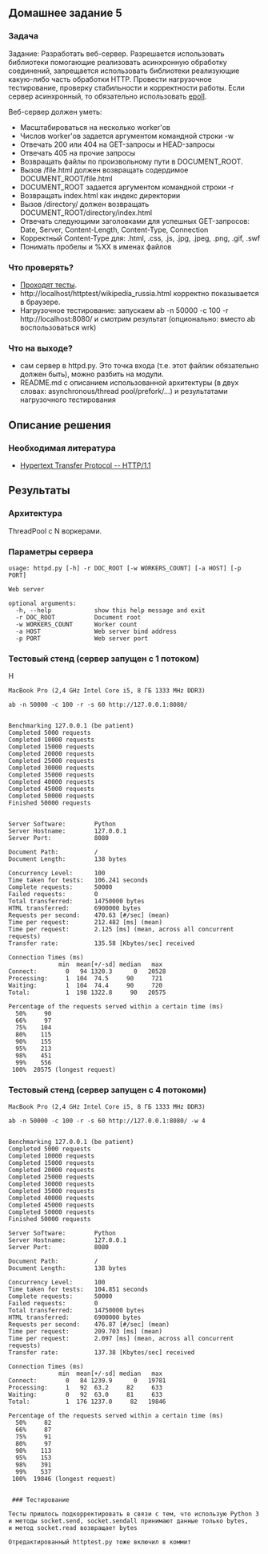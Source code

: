 ## Домашнее задание 5

### Задача

Задание: Разработать веб-сервер. Разрешается использовать библиотеки помогающие
реализовать асинхронную обработку соединений, запрещается использовать библиотеки
реализующие какую-либо часть обработки HTTP. Провести нагрузочное тестирование,
проверку стабильности и корректности работы. Если сервер асинхронный, то
обязательно использовать [epoll](https://github.com/m13253/python-asyncore-epoll).

Веб-сервер должен уметь:

* Масштабироваться на несколько worker'ов
* Числов worker'ов задается аргументом командной строки -w
* Отвечать 200 или 404 на GET-запросы и HEAD-запросы
* Отвечать 405 на прочие запросы
* Возвращать файлы по произвольному пути в DOCUMENT_ROOT.
* Вызов /file.html должен возвращать содердимое DOCUMENT_ROOT/file.html
* DOCUMENT_ROOT задается аргументом командной строки -r
* Возвращать index.html как индекс директории
* Вызов /directory/ должен возвращать DOCUMENT_ROOT/directory/index.html
* Отвечать следующими заголовками для успешных GET-запросов:
  Date, Server, Content-Length, Content-Type, Connection
* Корректный Content-Type для: .html, .css, .js, .jpg, .jpeg, .png, .gif, .swf
* Понимать пробелы и %XX в именах файлов


### Что проверять?

* [Проходят тесты](https://github.com/s-stupnikov/http-test-suite).
* http://localhost/httptest/wikipedia_russia.html корректно показывается в браузере.
* Нагрузочное тестирование: запускаем ab -n 50000 -c 100 -r http://localhost:8080/
  и смотрим результат (опционально: вместо ab воспользоваться wrk)

### Что на выходе?

* сам сервер в httpd.py. Это точка входа (т.е. этот файлик обязательно
  должен быть), можно разбить на модули.
* README.md с описанием использованной архитектуры (в двух словах:
  asynchronous/thread pool/prefork/...) и результатами нагрузочного тестирования

## Описание решения

### Необходимая литература

* [Hypertext Transfer Protocol -- HTTP/1.1](https://tools.ietf.org/html/rfc2616)

## Результаты

### Архитектура

ThreadPool с N воркерами.

### Параметры сервера

```
usage: httpd.py [-h] -r DOC_ROOT [-w WORKERS_COUNT] [-a HOST] [-p PORT]

Web server

optional arguments:
  -h, --help            show this help message and exit
  -r DOC_ROOT           Document root
  -w WORKERS_COUNT      Worker count
  -a HOST               Web server bind address
  -p PORT               Web server port
```

### Тестовый стенд (сервер запущен с 1 потоком)
Н

```MacBook Pro (2,4 GHz Intel Core i5, 8 ГБ 1333 MHz DDR3)```

```
ab -n 50000 -c 100 -r -s 60 http://127.0.0.1:8080/


Benchmarking 127.0.0.1 (be patient)
Completed 5000 requests
Completed 10000 requests
Completed 15000 requests
Completed 20000 requests
Completed 25000 requests
Completed 30000 requests
Completed 35000 requests
Completed 40000 requests
Completed 45000 requests
Completed 50000 requests
Finished 50000 requests


Server Software:        Python
Server Hostname:        127.0.0.1
Server Port:            8080

Document Path:          /
Document Length:        138 bytes

Concurrency Level:      100
Time taken for tests:   106.241 seconds
Complete requests:      50000
Failed requests:        0
Total transferred:      14750000 bytes
HTML transferred:       6900000 bytes
Requests per second:    470.63 [#/sec] (mean)
Time per request:       212.482 [ms] (mean)
Time per request:       2.125 [ms] (mean, across all concurrent requests)
Transfer rate:          135.58 [Kbytes/sec] received

Connection Times (ms)
              min  mean[+/-sd] median   max
Connect:        0   94 1320.3      0   20528
Processing:     1  104  74.5     90     721
Waiting:        1  104  74.4     90     720
Total:          1  198 1322.8     90   20575

Percentage of the requests served within a certain time (ms)
  50%     90
  66%     97
  75%    104
  80%    115
  90%    155
  95%    213
  98%    451
  99%    556
 100%  20575 (longest request)
```

### Тестовый стенд (сервер запущен с 4 потокоми)

```MacBook Pro (2,4 GHz Intel Core i5, 8 ГБ 1333 MHz DDR3)```

```
ab -n 50000 -c 100 -r -s 60 http://127.0.0.1:8080/ -w 4


Benchmarking 127.0.0.1 (be patient)
Completed 5000 requests
Completed 10000 requests
Completed 15000 requests
Completed 20000 requests
Completed 25000 requests
Completed 30000 requests
Completed 35000 requests
Completed 40000 requests
Completed 45000 requests
Completed 50000 requests
Finished 50000 requests

Server Software:        Python
Server Hostname:        127.0.0.1
Server Port:            8080

Document Path:          /
Document Length:        138 bytes

Concurrency Level:      100
Time taken for tests:   104.851 seconds
Complete requests:      50000
Failed requests:        0
Total transferred:      14750000 bytes
HTML transferred:       6900000 bytes
Requests per second:    476.87 [#/sec] (mean)
Time per request:       209.703 [ms] (mean)
Time per request:       2.097 [ms] (mean, across all concurrent requests)
Transfer rate:          137.38 [Kbytes/sec] received

Connection Times (ms)
              min  mean[+/-sd] median   max
Connect:        0   84 1239.9      0   19781
Processing:     1   92  63.2     82     633
Waiting:        0   92  63.0     81     633
Total:          1  176 1237.0     82   19846

Percentage of the requests served within a certain time (ms)
  50%     82
  66%     87
  75%     91
  80%     97
  90%    113
  95%    153
  98%    391
  99%    537
 100%  19846 (longest request)


 ### Тестирование

Тесты пришлось подкорректировать в связи с тем, что использую Python 3
и методы socket.send, socket.sendall принимают данные только bytes,
и метод socket.read возвращает bytes

Отредактированный httptest.py тоже включил в коммит
